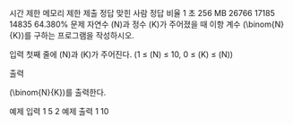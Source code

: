 시간 제한	메모리 제한	제출	정답	맞힌 사람	정답 비율
1 초	256 MB	26766	17185	14835	64.380%
문제
자연수 \(N\)과 정수 \(K\)가 주어졌을 때 이항 계수 
\(\binom{N}{K}\)를 구하는 프로그램을 작성하시오.

입력
첫째 줄에 \(N\)과 \(K\)가 주어진다. (1 ≤ \(N\) ≤ 10, 0 ≤ \(K\) ≤ \(N\))

출력
 
\(\binom{N}{K}\)를 출력한다.

예제 입력 1 
5 2
예제 출력 1 
10